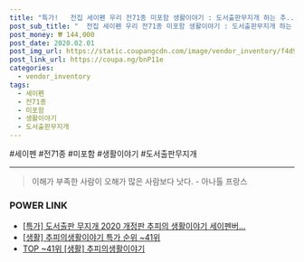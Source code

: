 ```yaml
--- 
title: "특가!   전집 세이펜 우리 전71종 미포함 생활이야기 : 도서출판무지개 하는 추..." 
post_sub_title: "  전집 세이펜 우리 전71종 미포함 생활이야기 : 도서출판무지개 하는 추피와 함께 두두 구: 아이와 추피의" 
post_money: ₩ 144,000 
post_date: 2020.02.01 
post_img_url: https://static.coupangcdn.com/image/vendor_inventory/f4d9/30c2b55b9d52cde84b44637415d54f461f2deaee58709507b9311b8022cf.png 
post_link_url: https://coupa.ng/bnP11e 
categories: 
  - vendor_inventory 
tags: 
  - 세이펜 
  - 전71종 
  - 미포함 
  - 생활이야기 
  - 도서출판무지개 
--- 
```

  #세이펜 #전71종 #미포함 #생활이야기 #도서출판무지개 
<hr> 

> 이해가 부족한 사람이 오해가 많은 사람보다 낫다. - 아나톨 프랑스 


### POWER LINK

* <a href="https://blog.naver.com/santokki14/221792524232" target="_blank">[특가] 도서출판 무지개 2020 개정판 추피의 생활이야기 세이펜버...</a>
* <a href="https://blog.naver.com/sakai111/221792484305" target="_blank"> [생활] 추피의생활이야기 특가 순위 ~41위</a>
* <a href="https://blog.naver.com/an0733/221792484303" target="_blank"> TOP ~41위 [생활] 추피의생활이야기</a>
